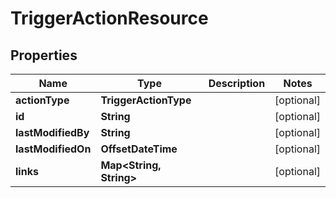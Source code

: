 

# TriggerActionResource


## Properties

Name | Type | Description | Notes
------------ | ------------- | ------------- | -------------
**actionType** | **TriggerActionType** |  |  [optional]
**id** | **String** |  |  [optional]
**lastModifiedBy** | **String** |  |  [optional]
**lastModifiedOn** | **OffsetDateTime** |  |  [optional]
**links** | **Map&lt;String, String&gt;** |  |  [optional]



